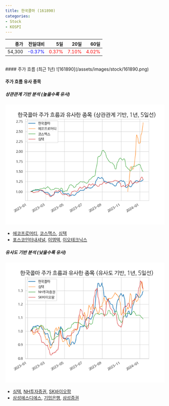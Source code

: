 ```yaml
---
title: 한국콜마 (161890)
categories:
- Stock
- KOSPI
---
```


|종가|전일대비|5일|20일|60일|
|---:|-------:|--:|---:|---:|
|54,300|<span style="color: blue">-0.37%</span>|<span style="color: red">0.37%</span>|<span style="color: red">7.10%</span>|<span style="color: red">4.02%</span>|

<!-- more -->
<br>
#### 주가 흐름 (최근 1년)
![161890](/assets/images/stock/161890.png)

#### 주가 흐름 유사 종목

##### 상관관계 기반 분석 (높을수록 유사)
![161890](/assets/images/stock/161890_corr.png)
- [에코프로머티](/450080/), [코스맥스](/192820/), [심텍](/222800/)
- [포스코인터내셔널](/047050/), [이엠텍](/091120/), [이오테크닉스](/039030/)

##### 유사도 기반 분석 (낮을수록 유사)	
![161890](/assets/images/stock/161890_sim.png)
- [심텍](/222800/), [NH투자증권](/005940/), [SK바이오팜](/326030/)
- [삼성에스디에스](/018260/), [기업은행](/024110/), [삼성증권](/016360/)